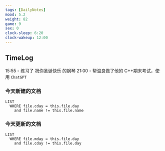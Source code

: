 ```yaml
---
tags: [DailyNotes]
mood: 5.2
weight: 82
game: 9
sex: 0
clock-sleep: 6:20
clock-wakeup: 12:00
---
```


## TimeLog

15:55 - 练习了 祝你圣诞快乐 的钢琴
21:00 - 帮温良做了他的 C++期末考试，使用 `ChatGPT` 

### 今天新建的文档
```dataview
LIST 
  WHERE file.cday = this.file.day
    and file.name != this.file.name
```

### 今天更新的文档
```dataview
LIST
  WHERE file.mday = this.file.day
    and file.cday != this.file.day
```
